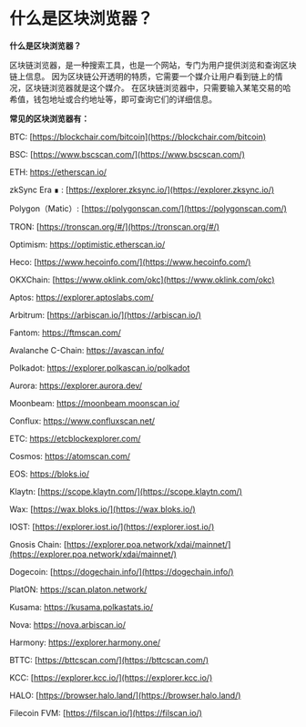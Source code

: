 # 什么是区块浏览器？

**什么是区块浏览器？**

区块链浏览器，是一种搜索工具，也是一个网站，专门为用户提供浏览和查询区块链上信息。 因为区块链公开透明的特质，它需要一个媒介让用户看到链上的情况，区块链浏览器就是这个媒介。 在区块链浏览器中，只需要输入某笔交易的哈希值，钱包地址或合约地址等，即可查询它们的详细信息。



**常见的区块浏览器有：**

BTC: [https://blockchair.com/bitcoin](https://blockchair.com/bitcoin)

BSC: [https://www.bscscan.com/](https://www.bscscan.com/)

ETH: [https://etherscan.io/ ](https://etherscan.io/)

zkSync Era ∎ : [https://explorer.zksync.io/](https://explorer.zksync.io/)

Polygon（Matic）: [https://polygonscan.com/](https://polygonscan.com/)

TRON: [https://tronscan.org/#/](https://tronscan.org/#/)

Optimism: [https://optimistic.etherscan.io/ ](https://optimistic.etherscan.io/)

Heco: [https://www.hecoinfo.com/](https://www.hecoinfo.com/)

OKXChain: [https://www.oklink.com/okc](https://www.oklink.com/okc)

Aptos: [https://explorer.aptoslabs.com/ ](https://explorer.aptoslabs.com/)

Arbitrum: [https://arbiscan.io/](https://arbiscan.io/)

Fantom: [https://ftmscan.com/ ](https://ftmscan.com/)

Avalanche C-Chain: [https://avascan.info/ ](https://avascan.info/)

Polkadot: [https://explorer.polkascan.io/polkadot ](https://explorer.polkascan.io/polkadot)

Aurora: [https://explorer.aurora.dev/ ](https://explorer.aurora.dev/)

Moonbeam: [https://moonbeam.moonscan.io/ ](https://moonbeam.moonscan.io/)

Conflux: [https://www.confluxscan.net/ ](https://evm.confluxscan.net/)

ETC: [https://etcblockexplorer.com/ ](https://etcblockexplorer.com/)

Cosmos: [https://atomscan.com/ ](https://atomscan.com/)

EOS: [https://bloks.io/ ](https://bloks.io/)

Klaytn: [https://scope.klaytn.com/](https://scope.klaytn.com/)

Wax: [https://wax.bloks.io/](https://wax.bloks.io/)

IOST: [https://explorer.iost.io/](https://explorer.iost.io/)

Gnosis Chain: [https://explorer.poa.network/xdai/mainnet/](https://explorer.poa.network/xdai/mainnet/)

Dogecoin: [https://dogechain.info/](https://dogechain.info/)

PlatON: [https://scan.platon.network/ ](https://scan.platon.network/)

Kusama: [https://kusama.polkastats.io/ ](https://kusama.polkastats.io/)

Nova: [https://nova.arbiscan.io/ ](https://nova.arbiscan.io/)

Harmony: [https://explorer.harmony.one/ ](https://explorer.harmony.one/)

BTTC: [https://bttcscan.com/](https://bttcscan.com/)

KCC: [https://explorer.kcc.io/](https://explorer.kcc.io/)

HALO: [https://browser.halo.land/](https://browser.halo.land/)

Filecoin FVM: [https://filscan.io/](https://filscan.io/)
